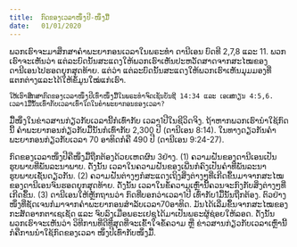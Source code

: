 ```yaml
---
title:  ກົດຂອງເວລາໜຶ່ງປີ-ໜຶ່ງມື້
date:   01/01/2020
---
```


ພວກເຮົາຈະມາສຶກສາຄຳພະຍາກອນເວລາໃນພຣະທຳ ດານີເອນ ບົດທີ 2,7,8 ແລະ 11. ພວກເຮົາຈະເຫັນວ່າ ແຕ່ລະບົດນັ້ນສະແດງໃຫ້ພວກເຮົາເຫັນປະຫວັດສາດຈາກສະໄໝຂອງດານີເອນໄປຮອດຍຸກສຸດທ້າຍ. ແຕ່ວ່າ ແຕ່ລະບົດນັ້ນສະແດງໃຫ້ພວກເຮົາເຫັນມຸມມອງທີ່ແຕກຕ່າງແລະໄດ້ໃຫ້ຂໍ້ມູນໃໝ່ແກ່ເຮົາ.

`ໃຫ້ເຮົາສຶກສາກົດຂອງເວລາໜຶ່ງປີເທົ່າໜຶ່ງມື້ໃນພຣະທຳຈົດເຊັນບັນຊີ 14:34 ແລະ ເອເສກຽນ 4:5,6. ເວລາ1ມື້ນັ້ນເທົ່າກັບເວລາເທົ່າໃດໃນຄຳພະຍາກອນຂອງເວລາ?`

ມື້ໜຶ່ງໃນຂ່າວສານກ່ຽວກັບເວລານີ້ກໍເທົ່າກັບ ເວລາ1ປີໃນຊີວິດຈິງ. ຖ້າຫາກພວກເຮົານຳໃຊ້ກົດນີ້ ຄຳພະຍາກອນກ່ຽວກັບມື້ນັ້ນກໍເທົ່າກັບ 2,300 ປີ (ດານີເອນ 8:14). ໃນທາງດຽວກັນຄຳພະຍາກອນກ່ຽວກັບເວລາ 70 ອາທິດກໍຄື 490 ປີ (ດານີເອນ 9:24-27).

ກົດຂອງເວລາໜຶ່ງປີຄືໜຶ່ງມື້ຖືກຕ້ອງດ້ວຍເຫດຜົນ 3ຢ່າງ. (1) ຄວາມຝັນຂອງດານີເອນເປັນຮູບພາບທີ່ພັນລະນາພາບ. ດັ່ງນັ້ນ ເວລາໃນຄວາມຝັນຂອງເພີ່ນກໍຄົງເປັນຄຳທີ່ພັນລະນາຮູບພາບເຊັ່ນດຽວກັນ. (2) ຄວາມຝັນຕ່າງໆກໍສະແດງເຖິງສິ່ງຕ່າງໆທີ່ເກີດຂຶ້ນມາຈາກສະໄໝຂອງດານີເອນຈົນຮອດຍຸກສຸດທ້າຍ. ດັ່ງນັ້ນ ເວລາໃນຂໍ້ຄວາມເຫຼົ່ານີ້ຄວນຈະກົງກັບສິ່ງຕ່າງໆທີ່ເກີດຂຶ້ນ. (3) ດານີເອນໃຫ້ຫຼັກຖານວ່າ ກົດທີ່ບອກວ່າເວລາ1ປີ ເທົ່າກັບ1ມື້ນັ້ນຖືກຕ້ອງ. ຕົວຢ່າງໜຶ່ງທີ່ຊັດເຈນກໍມາຈາກຄຳພະຍາກອນສຳລັບເວລາ70ອາທິດ. ມັນໄດ້ເລີ່ມຂຶ້ນຈາກສະໄໝຂອງກະສັດອາກຕາເຊເຊັດ ແລະ ຈົບລົງເມື່ອພຣະເຢຊູໄດ້ມາເປັນພຣະຜູ້ຊ່ອຍໃຫ້ລອດ. ດັ່ງນັ້ນ ພວກເຮົາຈະເຫັນວ່າ ວິທີການທີ່ດີທີ່ສຸດທີ່ຈະເຂົ້າໃຈຂໍ້ຄວາມ ຫຼື ຂ່າວສານກ່ຽວກັບເວລາເຫຼົ່ານີ້ກໍຄືການນຳໃຊ້ກົດຂອງເວລາ ໜຶ່ງປີເທົ່າກັບໜຶ່ງມື້.